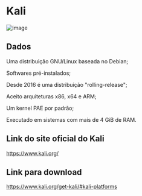 

# Kali


![image](https://github.com/user-attachments/assets/e848523c-ef99-432c-aa51-60625b09f3a7)


## Dados  

<p>Uma distribuição GNU/Linux baseada no Debian;</p>
<p>Softwares pré-instalados;</p>
<p>Desde 2016 é uma distribuição "rolling-release";</p>
<p>Aceito arquiteturas x86, x64 e ARM;</p>
<p>Um kernel PAE por padrão;</p>
<p>Executado em sistemas com mais de 4 GiB de RAM.</p>

## Link do site oficial do Kali

https://www.kali.org/


## Link para download


https://www.kali.org/get-kali/#kali-platforms
